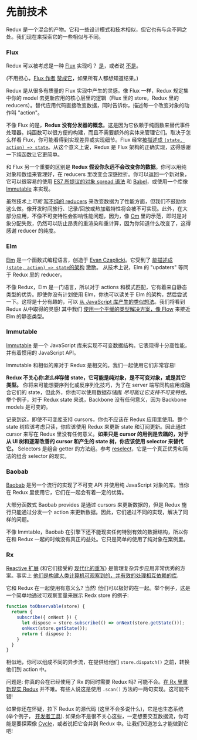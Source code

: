 # 先前技术

Redux 是一个混合的产物。它和一些设计模式和技术相似，但它也有与众不同之处。我们现在来探索它的一些相似与不同。

### Flux

Redux 可以被考虑是一种 [Flux](https://facebook.github.io/flux/) 实现吗？
[是](https://twitter.com/fisherwebdev/status/616278911886884864)，或者说 [不是](https://twitter.com/andrestaltz/status/616270755605708800)。

(不用担心，[Flux 作者](https://twitter.com/jingc/status/616608251463909376) [赞成它](https://twitter.com/fisherwebdev/status/616286955693682688)，如果所有人都想知道结果。)

Redux 是从很多有质量的 Flux 实现中产生的灵感。像 Flux 一样，Redux 规定集中你的 model 去更新应用的核心层里的逻辑（Flux 里的 store，Redux 里的 reducers）。替代应用代码直接改变数据，同时告诉你，描述每一个改变对象的动作叫 "action"。

不像 Flux 的是，**Redux 没有分发器的概念**。这是因为它依赖于纯函数来替代事件处理器。纯函数可以很方便的构建，而且不需要额外的实体来管理它们。取决于怎么样看 Flux，你可能看得到实现差异或实现细节。Flux 经常[被描述成 `(state, action) => state`](https://speakerdeck.com/jmorrell/jsconf-uy-flux-those-who-forget-the-past-dot-dot-dot)。从这个意义上说，Redux 是 Flux 架构的正确实现，这得感谢一下纯函数让它更简单。

和 Flux 另一个重要的区别是 **Redux 假设你永远不会改变你的数据**。你可以用纯对象和数组来管理好，在 reducers 里改变会深感挫折。你可以返回一个新对象， 它可以很容易的使用 [ES7 所提议的对象 spread 语法](https://github.com/sebmarkbage/ecmascript-rest-spread) 和 [Babel](http://babeljs.io)，或使用一个库像 [Immutable](https://facebook.github.io/immutable-js) 来实现。

虽然技术上*可能* [写不纯的 reducers](https://github.com/gaearon/redux/issues/328#issuecomment-125035516) 来改变数据为了性能方面，但我们不鼓励你这么做。像开发时间旅行、记录/回放或热加载特性将会被不可实现。此外，在大部分应用，不像不可变特性会影响性能问题，因为，像 [Om](https://github.com/omcljs/om) 里的示范，即时是对象分配失败，仍然可以防止昂贵的重渲染和重计算，因为你知道什么改变了，这得感谢 reducer 的纯度。

### Elm

[Elm](http://elm-lang.org/) 是一个函数式编程语言，创造于 [Evan Czaplicki](https://twitter.com/czaplic)。它受到了 [能描述成`(state, action) => state`的架构](http://elm-lang.org/guide/architecture) 激励。 从技术上说，Elm 的 "updaters" 等同于 Redux 里的 reducer。

不像 Redux，Elm 是一门语言，所以对于 actions 和模式匹配，它有着来自静态类型的优势。即使你没有计划使用 Elm，你也可以读关于 Elm 的架构，然后尝试一下。这将是十分有趣的，可以 [从 JavaScript 库产生的类似想法](https://github.com/paldepind/noname-functional-frontend-framework)。我们将看到 Redux 从中取得的灵感! 其中我们 [使用一个平缓的类型解决方案，像 Flow](https://github.com/gaearon/redux/issues/290) 来接近 Elm 的静态类型。

### Immutable

[Immutable](https://facebook.github.io/immutable-js) 是一个 JavaScript 库来实现不可变数据结构。它表现得十分高性能，并有着惯用的 JavaScript API。

Immutable 和相似的库对于 Redux 是相交的。我们一起使用它们非常容易!

**Redux 不关心你*怎么样*存储 state，它可能是纯对象，是不可变对象，或是其它类型。** 你将来可能想要序列化或反序列化技巧，为了在 server 端写同构应用或融合它们的 state，但此外，你也可以使用数据存储库 *尽可能让它支持不可变特性*。举个例子，对于 Redux state 来说，Backbone 没有任何意义，因为 Backbone models 是可变的。

记录到这，即使不可变库支持 cursors，你也不应该在 Redux 应用里使用。整个 state 树应该考虑只读，你应该使用 Redux 来更新 state 和订阅更新。因此通过 cursor 来写在 Redux 里没有任何意义。**如果只是 cursor 的用例是去耦的，对于从 UI 树和逐渐改善的 cursor 和产生的 state 树，你应该使用 selector 来替代它。** Selectors 是组合 getter 的方法组。参考 [reselect](http://github.com/faassen/reselect)，它是一个真正优秀和简洁的组合 selector 的现实。

### Baobab

[Baobab](https://github.com/Yomguithereal/baobab) 是另一个流行的实现了不可变 API 并使用纯 JavaScript 对象的库。当你在 Redux 里使用它，它们在一起会有着一定的优势。

大部分函数式 Baobab provides 是通过 cursors 来更新数据的，但是 Redux 施行只能通过分发一个 action 来更新数据。因此，它们通过不同的实现，解决了同样的问题。

不像 Immtable，Baobab 在引擎下还不能现实任何特别有效的数据结构，所以你在和 Redux 一起的时候没有真正的益处。它只是简单的使用了纯对象在案例里。

### Rx

[Reactive 扩展](https://github.com/Reactive-Extensions/RxJS) (和它们接受的 [现代化的重写](https://github.com/ReactiveX/RxJS)) 是管理复杂异步应用非常优秀的方案。事实上 [他们是构建人类计算机可观察到的，并有效的处理相互依赖的库](http://cycle.js.org).

它和 Redux 在一起使用有意义么? 当然! 他们可以极好的在一起。举个例子，这是一个简单地通过可观察变量来展示 Redx store 的例子:

```js
function toObservable(store) {
  return {
    subscribe({ onNext }) {
      let dispose = store.subscribe(() => onNext(store.getState()));
      onNext(store.getState());
      return { dispose };
    }
  }
}
```

相似地，你可以组成不同的异步流，在提供给他们 `store.dispatch()` 之前，转换他们到 action 中。

问题是: 你真的会在已经使用了 Rx 的同时需要 Redux 吗? 可能不会。[在 Rx 里重新现实 Redux](https://github.com/jas-chen/rx-redux) 并不难。有些人说这是使用 `.scan()` 方法的一两句实现。这可能不错!

如果你还在怀疑，拉下 Redux 的源代码 (这里不会多说什么)，它是也生态系统 (举个例子， [开发者工具](https://github.com/gaearon/redux-devtools)). 如果你不是很不关心这些，一定想要交互数据流，你可能是要探索像 [Cycle](http://cycle.js.org)，或者说把它合并到 Redux 中。让我们知道怎么才能做到它吧!
